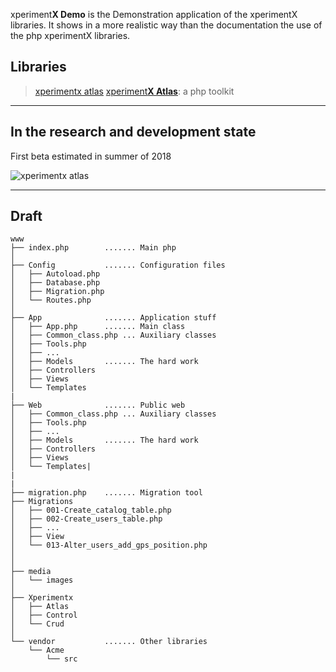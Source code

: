 
xperiment**X Demo** is the Demonstration application of the xperimentX libraries.
It shows in a more realistic way than the documentation the use of the php xperimentX libraries.




## Libraries

> [xperimentx atlas](doc/images/atlas.png) 
> [xperiment**X Atlas**](https://github.com/xperimentx/atlas): a php toolkit 

---

## In the research and development state
First beta estimated in summer of 2018

![xperimentx atlas](Atlas/doc/images/pensando.png) 


----

## Draft
```
www
├── index.php        ....... Main php
│
├── Config           ....... Configuration files
│   ├── Autoload.php
│   ├── Database.php
│   ├── Migration.php
│   └── Routes.php
│
├── App              ....... Application stuff
│   ├── App.php      ....... Main class
│   ├── Common_class.php ... Auxiliary classes
│   ├── Tools.php
│   ├── ...
│   ├── Models       ....... The hard work 
│   ├── Controllers  
│   ├── Views
│   └── Templates
|
├── Web              ....... Public web
│   ├── Common_class.php ... Auxiliary classes
│   ├── Tools.php
│   ├── ...
│   ├── Models       ....... The hard work 
│   ├── Controllers  
│   ├── Views
│   └── Templates|
|
|
├── migration.php    ....... Migration tool
├── Migrations
│   ├── 001-Create_catalog_table.php
│   ├── 002-Create_users_table.php
│   ├── ...
│   ├── View
│   └── 013-Alter_users_add_gps_position.php
│
│
├── media
│   └── images
│
├── Xperimentx
│   ├── Atlas
│   ├── Control
│   └── Crud
│
└── vendor           ....... Other libraries
    └── Acme
        └── src
```
 